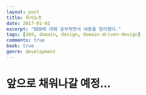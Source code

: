 ```yaml
---
layout: post
title: 독서노트
date: 2017-01-01
excerpt: "DDD에 대해 공부하면서 내용을 정리했다."
tags: [ddd, domain, design, domain-driven-design]
comments: true
book: true
genre: development
---
```


# 앞으로 채워나갈 예정...